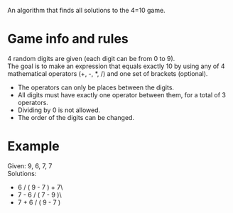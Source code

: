 An algorithm that finds all solutions to the 4=10 game.

# Game info and rules
4 random digits are given (each digit can be from 0 to 9).\
The goal is to make an expression that equals exactly 10 by using any of 4 mathematical operators (+, -, *, /) and one set of brackets (optional).
- The operators can only be places between the digits.
- All digits must have exactly one operator between them, for a total of 3 operators.
- Dividing by 0 is not allowed.
- The order of the digits can be changed.

# Example
Given: 9, 6, 7, 7 \
Solutions:
- 6 / ( 9 - 7 ) + 7\
- 7 - 6 / ( 7 - 9 )\
- 7 + 6 / ( 9 - 7 )